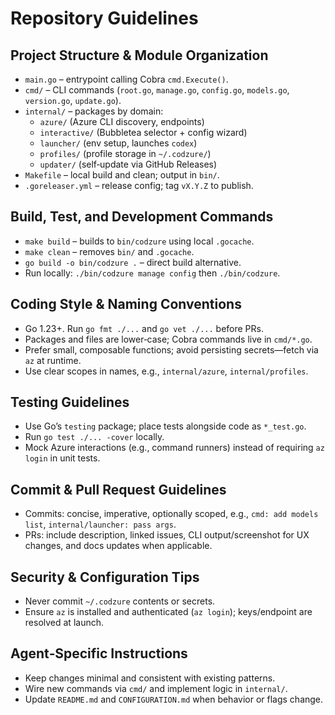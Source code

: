 # Repository Guidelines

## Project Structure & Module Organization
- `main.go` – entrypoint calling Cobra `cmd.Execute()`.
- `cmd/` – CLI commands (`root.go`, `manage.go`, `config.go`, `models.go`, `version.go`, `update.go`).
- `internal/` – packages by domain:
  - `azure/` (Azure CLI discovery, endpoints)
  - `interactive/` (Bubbletea selector + config wizard)
  - `launcher/` (env setup, launches `codex`)
  - `profiles/` (profile storage in `~/.codzure/`)
  - `updater/` (self‑update via GitHub Releases)
- `Makefile` – local build and clean; output in `bin/`.
- `.goreleaser.yml` – release config; tag `vX.Y.Z` to publish.

## Build, Test, and Development Commands
- `make build` – builds to `bin/codzure` using local `.gocache`.
- `make clean` – removes `bin/` and `.gocache`.
- `go build -o bin/codzure .` – direct build alternative.
- Run locally: `./bin/codzure manage config` then `./bin/codzure`.

## Coding Style & Naming Conventions
- Go 1.23+. Run `go fmt ./...` and `go vet ./...` before PRs.
- Packages and files are lower‑case; Cobra commands live in `cmd/*.go`.
- Prefer small, composable functions; avoid persisting secrets—fetch via `az` at runtime.
- Use clear scopes in names, e.g., `internal/azure`, `internal/profiles`.

## Testing Guidelines
- Use Go’s `testing` package; place tests alongside code as `*_test.go`.
- Run `go test ./... -cover` locally.
- Mock Azure interactions (e.g., command runners) instead of requiring `az login` in unit tests.

## Commit & Pull Request Guidelines
- Commits: concise, imperative, optionally scoped, e.g., `cmd: add models list`, `internal/launcher: pass args`.
- PRs: include description, linked issues, CLI output/screenshot for UX changes, and docs updates when applicable.

## Security & Configuration Tips
- Never commit `~/.codzure` contents or secrets.
- Ensure `az` is installed and authenticated (`az login`); keys/endpoint are resolved at launch.

## Agent‑Specific Instructions
- Keep changes minimal and consistent with existing patterns.
- Wire new commands via `cmd/` and implement logic in `internal/`.
- Update `README.md` and `CONFIGURATION.md` when behavior or flags change.
